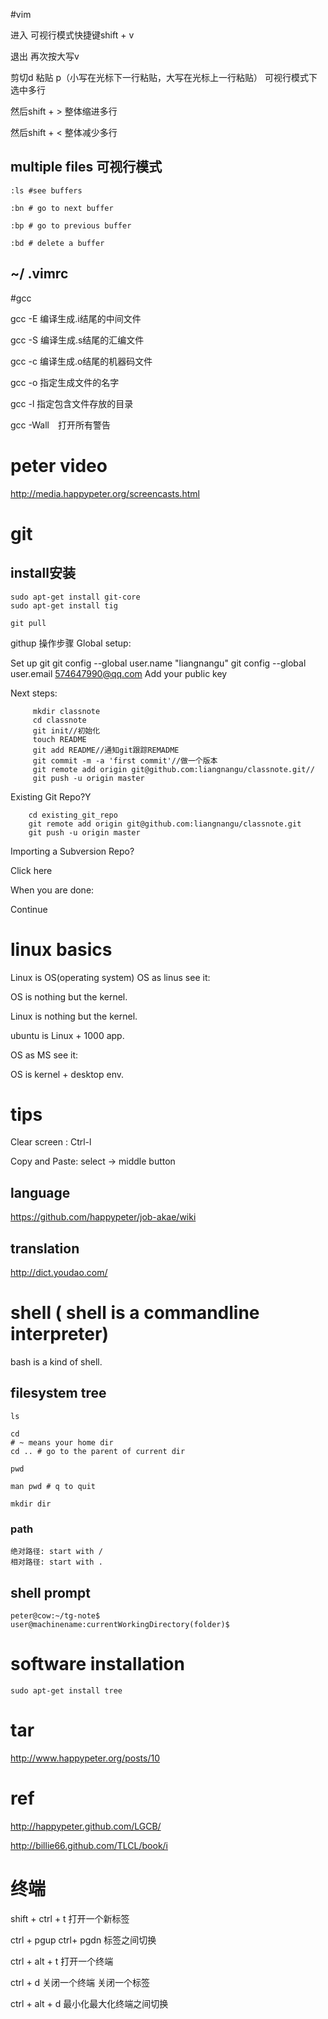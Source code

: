 #vim

进入 可视行模式快捷键shift + v

退出  再次按大写v

剪切d  粘贴 p（小写在光标下一行粘贴，大写在光标上一行粘贴）
可视行模式下选中多行
 
然后shift + > 整体缩进多行

然后shift + < 整体减少多行

## multiple files  可视行模式

    :ls #see buffers

    :bn # go to next buffer

    :bp # go to previous buffer

    :bd # delete a buffer
## ~/ .vimrc

#gcc

gcc -E 编译生成.i结尾的中间文件

gcc -S 编译生成.s结尾的汇编文件

gcc -c 编译生成.o结尾的机器码文件

gcc -o 指定生成文件的名字

gcc -l 指定包含文件存放的目录

gcc -Wall　打开所有警告


# peter video

http://media.happypeter.org/screencasts.html



# git
## install安装

    sudo apt-get install git-core 
    sudo apt-get install tig

    git pull
githup 操作步骤
Global setup:

 Set up git
        git config --global user.name "liangnangu"
        git config --global user.email 574647990@qq.com
  Add your public key


Next steps:

         mkdir classnote
         cd classnote
         git init//初始化
         touch README
         git add README//通知git跟踪REMADME
         git commit -m -a 'first commit'//做一个版本
         git remote add origin git@github.com:liangnangu/classnote.git//
         git push -u origin master


Existing Git Repo?Y

        cd existing_git_repo
        git remote add origin git@github.com:liangnangu/classnote.git
        git push -u origin master


Importing a Subversion Repo?

  Click here


When you are done:

  Continue

# linux basics

Linux is OS(operating system)
OS as linus see it:

OS is nothing but the kernel.

Linux is nothing but the kernel.

ubuntu is Linux + 1000 app.

OS as MS see it:

OS is kernel + desktop env.
# tips

   Clear screen : Ctrl-l

   Copy and Paste: select -> middle button

## language

https://github.com/happypeter/job-akae/wiki

## translation

http://dict.youdao.com/

# shell ( shell is a commandline interpreter)

bash is a kind of shell. 

## filesystem tree

    ls

    cd 
    # ~ means your home dir
    cd .. # go to the parent of current dir

    pwd

    man pwd # q to quit

    mkdir dir

### path

    绝对路径: start with /
    相对路径: start with .

## shell prompt

    peter@cow:~/tg-note$
    user@machinename:currentWorkingDirectory(folder)$

# software installation

    sudo apt-get install tree



# tar 

http://www.happypeter.org/posts/10

# ref

http://happypeter.github.com/LGCB/

http://billie66.github.com/TLCL/book/i



# 终端


shift + ctrl + t  打开一个新标签

ctrl + pgup ctrl+ pgdn 标签之间切换

ctrl + alt + t 打开一个终端

ctrl + d   关闭一个终端 关闭一个标签

ctrl + alt + d 最小化最大化终端之间切换

